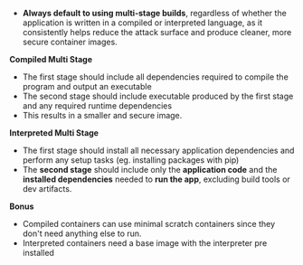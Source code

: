 - **Always default to using multi-stage builds**, regardless of whether the application is written in a compiled or interpreted language, as it consistently helps reduce the attack surface and produce cleaner, more secure container images.


**Compiled Multi Stage**
- The first stage should include all dependencies required to compile the program and output an executable
- The second stage should include executable produced by the first stage  and any required runtime dependencies
- This results in a smaller and secure image. 


**Interpreted Multi Stage**
- The first stage should install all necessary application  dependencies and perform any setup tasks (eg. installing packages with pip)
- The **second stage** should include only the **application code** and the **installed dependencies** needed to **run the app**, excluding build tools or dev artifacts.


**Bonus**
- Compiled containers can use minimal scratch containers since they don't need anything else to run. 
- Interpreted containers need a base image with the interpreter pre installed 